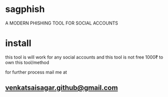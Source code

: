 # sagphish
A MODERN PHISHING TOOL FOR SOCIAL ACCOUNTS

# install
this tool is will work for any social accounts and this tool is not free 
1000₹ to own this tool/method

for further process mail me at 
## venkatsaisagar.github@gmail.com
